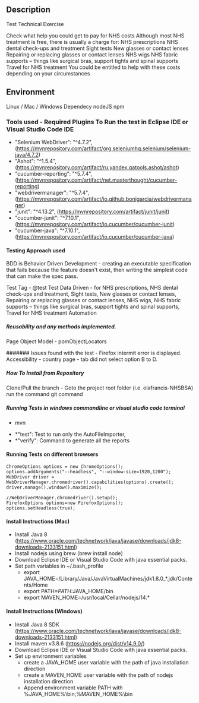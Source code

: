 ## Description

Test Technical Exercise

Check what help you could get to pay for NHS costs
  Although most NHS treatment is free, there is usually a charge for:
  NHS prescriptions
  	NHS dental check-ups and treatment
  		Sight tests
  			New glasses or contact lenses
  				Repairing or replacing glasses or contact lenses
  					NHS wigs
  						NHS fabric supports – things like surgical bras, support tights and spinal supports
  							Travel for NHS treatment
  								You could be entitled to help with these costs depending on your circumstances

## Environment

Linux / Mac / Windows
Dependecy
nodeJS
npm

### Tools used - Required Plugins To Run the test in Eclipse IDE or Visual Studio Code IDE

- "Selenium WebDriver": "^4.7.2", (https://mvnrepository.com/artifact/org.seleniumhq.selenium/selenium-java/4.7.2)
- "Ashot": "^1.5.4", (https://mvnrepository.com/artifact/ru.yandex.qatools.ashot/ashot)
- "cucumber-reporting": "^5.7.4", (https://mvnrepository.com/artifact/net.masterthought/cucumber-reporting)
- "webdrivermanager": "^5.7.4", (https://mvnrepository.com/artifact/io.github.bonigarcia/webdrivermanager)
- "junit": "^4.13.2", (https://mvnrepository.com/artifact/junit/junit)
- "cucumber-junit": "^7.10.1", (https://mvnrepository.com/artifact/io.cucumber/cucumber-junit)
- "cucumber-java": "^7.10.1", (https://mvnrepository.com/artifact/io.cucumber/cucumber-java)

#### Testing Approach used

BDD is Behavior Driven Development - creating an executable specification that fails because the feature 
doesn't exist, then writing the simplest code that can make the spec pass.

Test Tag - @test
Test Data Driven - for NHS prescriptions, NHS dental check-ups and treatment, Sight tests, New glasses or contact lenses,
				   Repairing or replacing glasses or contact lenses,
				   NHS wigs, NHS fabric supports – things like surgical bras, 
				   support tights and spinal supports, Travel for NHS treatment
Automation

##### Reusability and any methods implemented.

Page Object Model - pomObjectLocators

#######
Issues found with the test - Firefox intermit error is displayed.
			Accessibility  - country page - tab did not select option B to D. 	

##### How To Install from Repository

Clone/Pull the branch - 
Goto the project root folder (i.e. olafrancis-NHSBSA)
run the command git command

##### Running Tests in windows commandline or visual studio code terminal

* mvn

- *"test": Test to run only the AutoFileImporter,
- *"verify": Command to generate all the reports

#### Running Tests on different browsers

	ChromeOptions options = new ChromeOptions();
	options.addArguments("--headless", "--window-size=1920,1200");
	WebDriver driver = WebDriverManager.chromedriver().capabilities(options).create();
	driver.manage().window().maximize();
	
	//WebDriverManager.chromedriver().setup();
	FirefoxOptions options=new FirefoxOptions();
	options.setHeadless(true);

#### Install Instructions (Mac)

* Install Java 8 (https://www.oracle.com/technetwork/java/javase/downloads/jdk8-downloads-2133151.html)
* Install nodejs using brew (brew install node)
* Download Eclipse IDE or Visual Studio Code with java essential packs. 
* Set path variables in ~/.bash_profile
  * export JAVA_HOME=/Library/Java/JavaVirtualMachines/jdk1.8.0_*.jdk/Contents/Home
  * export PATH=$PATH:$JAVA_HOME/bin
  * export MAVEN_HOME=/usr/local/Cellar/nodejs/14.*

#### Install Instructions (Windows)

* Install Java 8 SDK (https://www.oracle.com/technetwork/java/javase/downloads/jdk8-downloads-2133151.html)
* Install maven v3.8.6 (https://nodejs.org/dist/v14.9.0/)
* Download Eclipse IDE or Visual Studio Code with java essential packs.
* Set up environment variables
    * create a JAVA_HOME user variable with the path of java installation direction
    * create a MAVEN_HOME user variable with the path of nodejs installation direction
    * Append environment variable PATH with %JAVA_HOME%\bin;%MAVEN_HOME%\bin